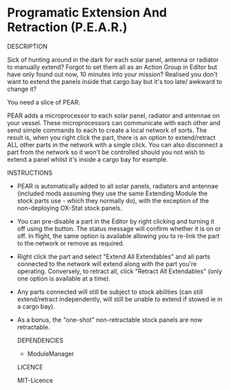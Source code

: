 # Programatic Extension And Retraction (P.E.A.R.)


DESCRIPTION

Sick of hunting around in the dark for each solar panel, antenna or radiator to manually extend? 
Forgot to set them all as an Action Group in Editor but have only found out now, 10 minutes into
your mission? Realised you don't want to extend the panels inside that cargo bay but it's too late/
awkward to change it?

You need a slice of PEAR.

PEAR adds a microprocessor to each solar panel, radiator and antennae on your vessel. These microprocessors 
can communicate with each other and send simple commands to each to create a local network of sorts. The 
result is, when you right click the part, there is an option to extend/retract ALL other parts in the 
network with a single click. You can also disconnect a part from the network so it won't be controlled 
should you not wish to extend a panel whilst it's inside a cargo bay for example.



INSTRUCTIONS

- PEAR is automatically added to all solar panels, radiators and antennae (included mods assuming they use 
  the same Extending Module the stock parts use - which they normally do), with the exception of the 
  non-deploying OX-Stat stock panels.
- You can pre-disable a part in the Editor by right clicking and turning it off using the button. The status
  message will confirm whether it is on or off. In flight, the same option is available allowing you to 
  re-link the part to the network or remove as required.
- Right click the part and select "Extend All Extendables" and all parts connected to the network will 
  extend along with the part you're operating. Conversely, to retract all, click "Retract All 
  Extendables" (only one option is available at a time).
- Any parts connected will still be subject to stock abilities (can still extend/retract independently, 
  will still be unable to extend if stowed ie in a cargo bay).
- As a bonus, the "one-shot" non-retractable stock panels are now retractable.

  
  
  
  DEPENDENCIES
  
  - ModuleManager
  
  
  
  LICENCE
  
  MIT-Licence
  
 
